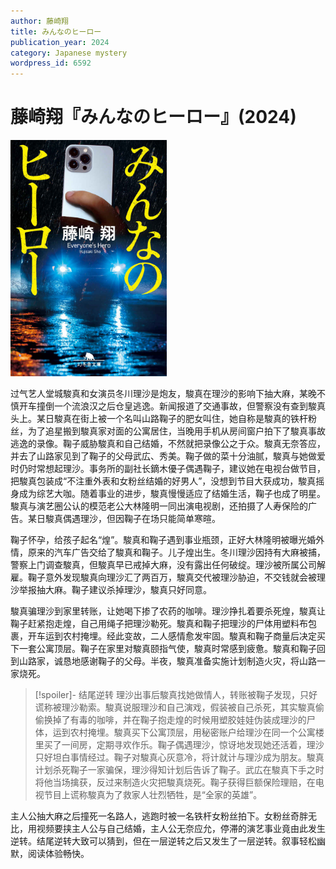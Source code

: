 ```yaml
---
author: 藤崎翔
title: みんなのヒーロー
publication_year: 2024
category: Japanese mystery
wordpress_id: 6592
---
```


# 藤崎翔『みんなのヒーロー』(2024)

<img src=images/2024_cover.jpg width=250/>

过气艺人堂城駿真和女演员冬川理沙是炮友，駿真在理沙的影响下抽大麻，某晚不慎开车撞倒一个流浪汉之后仓皇逃逸。新闻报道了交通事故，但警察没有查到駿真头上。某日駿真在街上被一个名叫山路鞠子的肥女叫住，她自称是駿真的铁杆粉丝，为了追星搬到駿真家对面的公寓居住，当晚用手机从房间窗户拍下了駿真事故逃逸的录像。鞠子威胁駿真和自己结婚，不然就把录像公之于众。駿真无奈答应，并去了山路家见到了鞠子的父母武広、秀美。鞠子做的菜十分油腻，駿真与她做爱时仍时常想起理沙。事务所的副社长鏑木優子偶遇鞠子，建议她在电视台做节目，把駿真包装成“不注重外表和女粉丝结婚的好男人”，没想到节目大获成功，駿真摇身成为综艺大咖。随着事业的进步，駿真慢慢适应了结婚生活，鞠子也成了明星。駿真与演艺圈公认的模范老公大林隆明一同出演电视剧，还拍摄了人寿保险的广告。某日駿真偶遇理沙，但因鞠子在场只能简单寒暄。

鞠子怀孕，给孩子起名“煌”。駿真和鞠子遇到事业瓶颈，正好大林隆明被曝光婚外情，原来的汽车广告交给了駿真和鞠子。儿子煌出生。冬川理沙因持有大麻被捕，警察上门调查駿真，但駿真早已戒掉大麻，没有露出任何破绽。理沙被所属公司解雇。鞠子意外发现駿真向理沙汇了两百万，駿真交代被理沙胁迫，不交钱就会被理沙举报抽大麻。鞠子建议杀掉理沙，駿真只好同意。

駿真骗理沙到家里转账，让她喝下掺了农药的咖啡。理沙挣扎着要杀死煌，駿真让鞠子赶紧抱走煌，自己用绳子把理沙勒死。駿真和鞠子把理沙的尸体用塑料布包裹，开车运到农村掩埋。经此变故，二人感情愈发牢固。駿真和鞠子商量后决定买下一套公寓顶层。鞠子在家里对駿真颐指气使，駿真时常感到疲惫。駿真和鞠子回到山路家，诚恳地感谢鞠子的父母。半夜，駿真准备实施计划制造火灾，将山路一家烧死。

> [!spoiler]- 结尾逆转
> 理沙出事后駿真找她做情人，转账被鞠子发现，只好谎称被理沙勒索。駿真说服理沙和自己演戏，假装被自己杀死，其实駿真偷偷换掉了有毒的咖啡，并在鞠子抱走煌的时候用塑胶娃娃伪装成理沙的尸体，运到农村掩埋。駿真买下公寓顶层，用秘密账户给理沙在同一个公寓楼里买了一间房，定期寻欢作乐。鞠子偶遇理沙，惊讶地发现她还活着，理沙只好坦白事情经过。鞠子对駿真心灰意冷，将计就计与理沙成为朋友。駿真计划杀死鞠子一家骗保，理沙得知计划后告诉了鞠子。武広在駿真下手之时将他当场擒获，反过来制造火灾把駿真烧死。鞠子获得巨额保险理赔，在电视节目上谎称駿真为了救家人壮烈牺牲，是“全家的英雄”。

主人公抽大麻之后撞死一名路人，逃跑时被一名铁杆女粉丝拍下。女粉丝奇胖无比，用视频要挟主人公与自己结婚，主人公无奈应允，停滞的演艺事业竟由此发生逆转。结尾逆转大致可以猜到，但在一层逆转之后又发生了一层逆转。叙事轻松幽默，阅读体验畅快。